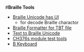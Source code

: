 #**Braille Tools**
- [Braille Unicode has UI](http://moomdate.github.io/Braille-Unicode)
    -  for decode Braille charactor 
- [Braille Formatter for TBT file](https://moomdate.github.io/brailleFormater/)
- [Text to Braille Unicode](https://moomdate.github.io/Text-to-Braille-Unicode/)
- [CH376s module test tools](http://www.mediafire.com/file/0j36l9hebaxe7b6/Test+CH376+Module.rar)
- [B Keyboard](https://github.com/moomdate/Bkeyboard/blob/master/keyboard/keyboard.ino)